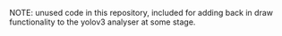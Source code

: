 NOTE: unused code in this repository, included for adding back in draw functionality to the yolov3 analyser at some
stage.
